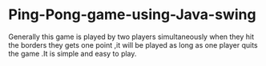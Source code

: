 # Ping-Pong-game-using-Java-swing
Generally this game is played by two players simultaneously when they hit the borders they gets one point ,it will be played as long as one player quits the game .It is simple and easy to play.
